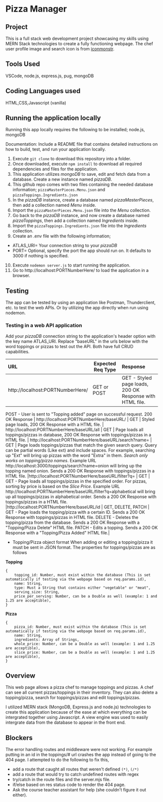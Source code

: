 # Pizza Manager
## Project
This is a full stack web development project showcasing my skills using MERN Stack technologies to create a fully functioning webpage.
The chef user profile image and search icon is from [iconmonstr](https://iconmonstr.com/).

## Tools Used
VSCode, node.js, express.js, pug, mongoDB

## Coding Languages used
HTML,CSS,Javascript (vanilla) 

## Running the application locally
Running this app locally requires the following to be installed; node.js, mongoDB

Documentation: Include a README file that contains detailed instructions on how to build, test, and run your application locally.
1. Execute `git clone` to download this repository into a folder.
2. Once downloaded, execute `npm install` to download all required dependencies and files for the application.
3. This application utilizes *mongoDB* to save, edit and fetch data from a database. Create a new instance named *pizzaDB*.
4. This github repo comes with two files containing the needed database information; `pizzaMasterPieces.Menu.json` and `pizzaToppings.Ingredients.json`
5. In the *pizzaDB* instance, create a database named *pizzaMasterPieces*, then add a collection named *Menu* inside. 
6. Import the `pizzaMasterPieces.Menu.json` file into the *Menu* collection.
7. Go back to the *pizzaDB* instance, and now create a database named *pizzaToppings*, then add a collection named *Ingredients* inside. 
8. Import the `pizzaToppings.Ingredients.json` file into the *Ingredients* collection.
9. Create an .env file with the following information; 
- ATLAS_URI= Your connection string to your *pizzaDB*
- PORT= Optional, specify the port the app should run on. It defaults to 3000 if nothing is specified.
10. Execute `nodemon server.js` to start running the application.
11. Go to http://localhost:PORTNumberHere/ to load the application in a browser.

## Testing
The app can be tested by using an application like Postman, Thunderclient, etc. to test the web APIs. Or by utilizing the app directly when run using nodemon.

### Testing in a web API application
Add your *pizzaDB* connection string to the application's header option with the key name ATLAS_URI.
Replace "baseURL" in the urls below with the word toppings or pizzas to test out the API. Both have full CRUD capabilities.

| URL      | Expected Req Type | Response    |
| :-------- | ----------- | :----------- |
| http://localhost:PORTNumberHere/ | GET or POST |  GET - Styled page loads, 200 OK Response with HTML file.
POST - User is sent to "Topping added" page on successful request. 200 OK Response
| http://localhost:PORTNumberHere/baseURL/ | GET |  Styled page loads, 200 OK Response with a HTML file.
| http://localhost:PORTNumberHere/baseURL/all | GET |  Page loads all toppings/pizzas in database, 200 OK Response with toppings/pizzas in a HTML file.
| http://localhost:PORTNumberHere/baseURL/search?name=  | GET |  Page loads toppings/pizzas that match the given search query. Query can be partial words (Like ext) and include spaces. For example, searching up "Ext" will bring up pizzas with the word "Extra" in them. *Search only works on topping/pizza names*.
 Example URL http://localhost:3000/toppings/search?name=onion will bring up the topping named onion. Sends a 200 OK Response with toppings/pizzas in a HTML file.
|http://localhost:PORTNumberHere/baseURL/filter?q=  | GET |  GET - Page loads all toppings/pizzas in the specified order. For pizzas, sorting by price is based on the *Slice Price*.
 Example URL http://localhost:PORTNumberHere/baseURL/filter?q=alphabetical will bring up all toppings/pizzas in alphabetical order. Sends a 200 OK Response with toppings/pizzas in a HTML file.
 |http://localhost:PORTNumberHere/baseURL/id  | GET, DELETE, PATCH |  GET - Page loads the topping/pizza with a certain ID. Sends a 200 OK Response with toppings/pizzas in HTML file.
 DELETE - Deletes the topping/pizza from the database. Sends a 200 OK Response with a "Topping/Pizza Delete" HTML file.
 PATCH - Edits a topping.  Sends a 200 OK Response with a "Topping/Pizza Added" HTML file.|

- Topping/Pizza object format
When adding or editing a topping/pizza it must be sent in JSON format. The properties for toppings/pizzas are as follows

**Topping**
```
{
    topping_id: Number, must exist within the database (This is set automatically if testing via the webpage based on req.params.id),
    name: String,
    type: Must a String that contains either "vegetable" or "meat",
    serving_size: String,
    price_per_serving: Number, can be a Double as well (example: 1 and 1.25 are acceptible),
}

```

**Pizza**
```
{
    pizza_id: Number, must exist within the database (This is set automatically if testing via the webpage based on req.params.id),
    name: String,
    ingredients: Array of Strings,
    whole_price: Number, can be a Double as well (example: 1 and 1.25 are acceptible),
    slice_price: Number, can be a Double as well (example: 1 and 1.25 are acceptible),
}

```

## Overview
This web page allows a pizza chef to manage toppings and pizzas. A chef can see all current pizzas/toppings in their inventory. They can also delete a topping/pizza, search for toppings/pizzas and edit toppings/pizzas. 

I utilized MERN stack (MongoDB, Express.js and node.js) technologies to create this application because of the ease at which everything can be intergrated together using Javascript. A view engine was used to easily intergrate data from the database to appear in the front end.

## Blockers
The error handling routes and middleware were not working. For example putting in an id in the toppings/# url crashes the app instead of going to the 404 page. I attempted to do the following to fix this,
- add a route that caught all routes that weren't defined `(*)`, `(/*)`
- add a route that would try to catch undefined routes with regex
- try/catch in the route files and the server.mjs file.
- if/else based on res status code to render the 404 page.
- Ask the course teacher assistant for help (she couldn't figure it out either).
